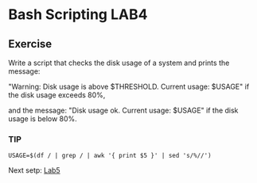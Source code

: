# Bash Scripting LAB4

## Exercise

Write a script that checks the disk usage of a system and prints the message:

"Warning: Disk usage is above $THRESHOLD. Current usage: $USAGE" if the disk usage exceeds 80%,

and the message: "Disk usage ok. Current usage: $USAGE" if the disk usage is below 80%.


### TIP
```
USAGE=$(df / | grep / | awk '{ print $5 }' | sed 's/%//')
```

Next setp: [Lab5](lab5.md)
